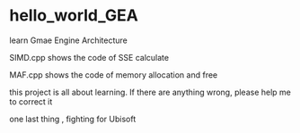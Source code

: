 # hello_world_GEA

learn Gmae Engine Architecture

SIMD.cpp shows the code of SSE calculate

MAF.cpp shows the code of memory allocation and free

this project is all about learning. If there are anything wrong, please help me to correct it

one last thing , fighting for Ubisoft
